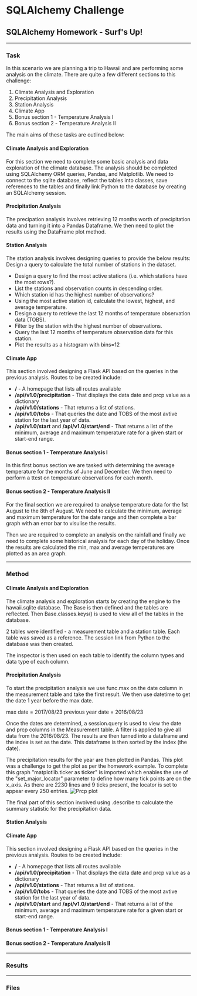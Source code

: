 # SQLAlchemy Challenge
## SQLAlchemy Homework - Surf's Up!

---
### Task

In this scenario we are planning a trip to Hawaii and are performing some analysis on the climate.
There are quite a few different sections to this challenge:

1. Climate Analysis and Exploration
2. Precipitation Analysis
3. Station Analysis
4. Climate App
5. Bonus section 1 - Temperature Analysis I
6. Bonus section 2 - Temperature Analysis II

The main aims of these tasks are outlined below:

#### Climate Analysis and Exploration
For this section we need to complete some basic analysis and data exploration of the climate database.
The analysis should be completed using SQLAlchemy ORM queries, Pandas, and Matplotlib.
We need to connect to the sqlite database, reflect the tables into classes, save references to the tables and finally link Python to the database by creating an SQLAlchemy session.

#### Precipitation Analysis

The precipation analysis involves retrieving 12 months worth of precipitation data and turning it into a Pandas Dataframe.
We then need to plot the results using the DataFrame plot method.

#### Station Analysis

The station analysis involves designing queries to provide the below results:
Design a query to calculate the total number of stations in the dataset.
* Design a query to find the most active stations (i.e. which stations have the most rows?).
* List the stations and observation counts in descending order.
* Which station id has the highest number of observations?
* Using the most active station id, calculate the lowest, highest, and average temperature.
* Design a query to retrieve the last 12 months of temperature observation data (TOBS).
* Filter by the station with the highest number of observations.
* Query the last 12 months of temperature observation data for this station.
* Plot the results as a histogram with bins=12

#### Climate App

This section involved designing a Flask API based on the queries in the previous analysis.
Routes to be created include:
* __/__ - A homepage that lists all routes available
* __/api/v1.0/precipitation__ - That displays the data date and prcp value as a dictionary
* __/api/v1.0/stations__ - That returns a list of stations.
* __/api/v1.0/tobs__ - That queries the date and TOBS of the most avtive station for the last year of data.
* __/api/v1.0/start__ and __/api/v1.0/start/end__ - That returns a list of the minimum, average and maximum temperature rate for a given start or start-end range.

#### Bonus section 1 - Temperature Analysis I

In this first bonus section we are tasked with determining the average temperature for the months of June and December.
We then need to perform a ttest on temperature observations for each month.

#### Bonus section 2 - Temperature Analysis II

For the final section we are required to analyse temperature data for the 1st August to the 8th of August.
We need to calculate the minimum, average and maximum temperature for the date range and then complete a bar graph with an error bar to visulise the results.

Then we are required to complete an analysis on the rainfall and finally we need to complete some historical analysis for each day of the holiday.
Once the results are calculated the min, max and average temperatures are plotted as an area graph.

---
### Method

#### Climate Analysis and Exploration
The climate analysis and exploration starts by creating the engine to the hawaii.sqlite database.
The Base is then defined and the tables are reflected. 
Then Base.classes.keys() is used to view all of the tables in the database.

2 tables were identified - a measurement table and a station table. Each table was saved as a reference.
The session link from Python to the database was then created.

The inspector is then used on each table to identify the column types and data type of each column.


#### Precipitation Analysis

To start the precipitation analysis we use func.max on the date column in the measurement table and take the first result.
We then use datetime to get the date 1 year before the max date.

max date = 2017/08/23
previous year date = 2016/08/23

Once the dates are determined, a session.query is used to view the date and prcp columns in the Measurement table. 
A filter is applied to give all data from the 2016/08/23.
The results are then turned into a dataframe and the index is set as the date. 
This dataframe is then sorted by the index (the date).

The precipitation results for the year are then plotted in Pandas.
This plot was a challenge to get the plot as per the homework example. To complete this graph "matplotlib.ticker as ticker" is imported which enables the use of the "set_major_locator" parameter to define how many tick points are on the x_axis. As there are 2230 lines and 9 ticks present, the locator is set to appear every 250 entries.
![Prcp plot](https://user-images.githubusercontent.com/82348616/126107202-6afa4d79-6018-4ee6-af04-57609970e63b.PNG)

The final part of this section involved using .describe to calculate the summary statistic for the precipitation data.


#### Station Analysis



#### Climate App

This section involved designing a Flask API based on the queries in the previous analysis.
Routes to be created include:
* __/__ - A homepage that lists all routes available
* __/api/v1.0/precipitation__ - That displays the data date and prcp value as a dictionary
* __/api/v1.0/stations__ - That returns a list of stations.
* __/api/v1.0/tobs__ - That queries the date and TOBS of the most avtive station for the last year of data.
* __/api/v1.0/start__ and __/api/v1.0/start/end__ - That returns a list of the minimum, average and maximum temperature rate for a given start or start-end range.


#### Bonus section 1 - Temperature Analysis I



#### Bonus section 2 - Temperature Analysis II






---
### Results




---
### Files


